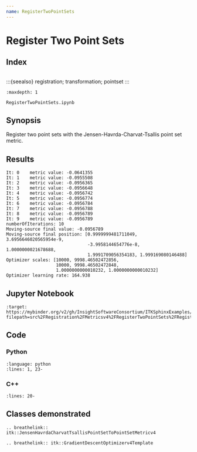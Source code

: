 ```yaml
---
name: RegisterTwoPointSets
---
```


# Register Two Point Sets

## Index

```{index} single: JensenHavrdaCharvatTsallisPointSetToPointSetMetricv4 single: GradientDescentOptimizerv4 single: RegistrationParameterScalesFromPhysicalShift single: AffineTransform single: PointSet
```

:::{seealso}
registration; transformation; pointset
:::

```{toctree}
:maxdepth: 1

RegisterTwoPointSets.ipynb
```

## Synopsis

Register two point sets with the Jensen-Havrda-Charvat-Tsallis point set
metric.

## Results

```
It: 0    metric value: -0.0641355
It: 1    metric value: -0.0955508
It: 2    metric value: -0.0956365
It: 3    metric value: -0.0956648
It: 4    metric value: -0.0956742
It: 5    metric value: -0.0956774
It: 6    metric value: -0.0956784
It: 7    metric value: -0.0956788
It: 8    metric value: -0.0956789
It: 9    metric value: -0.0956789
numberOfIterations: 10
Moving-source final value: -0.0956789
Moving-source final position: [0.9999999481711049, 3.6956646020565954e-9,
                               -3.9958144654776e-8, 1.0000000021678688,
                               1.9991709056354183, 1.999169080146488]
Optimizer scales: [10000, 9998.46502472856,
                   10000, 9998.46502472848,
                   1.0000000000010232, 1.0000000000010232]
Optimizer learning rate: 164.938
```

## Jupyter Notebook

```{image} https://mybinder.org/badge_logo.svg
:target: https://mybinder.org/v2/gh/InsightSoftwareConsortium/ITKSphinxExamples/master?filepath=src%2FRegistration%2FMetricsv4%2FRegisterTwoPointSets%2FRegisterTwoPointSets.ipynb
```

## Code

### Python

```{literalinclude} Code.py
:language: python
:lines: 1, 23-
```

### C++

```{literalinclude} Code.cxx
:lines: 20-
```

## Classes demonstrated

```{eval-rst}
.. breathelink:: itk::JensenHavrdaCharvatTsallisPointSetToPointSetMetricv4
```

```{eval-rst}
.. breathelink:: itk::GradientDescentOptimizerv4Template
```
